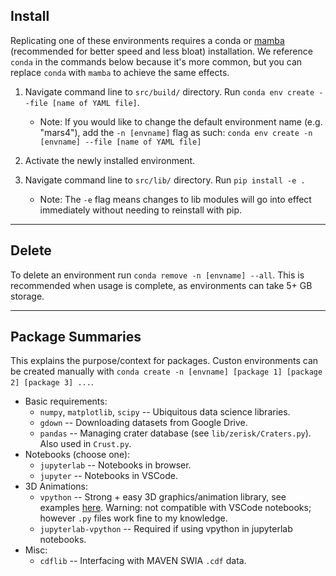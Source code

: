 ## Install

Replicating one of these environments requires a conda or [mamba](https://mamba.readthedocs.io/en/latest/installation.html#fresh-install) (recommended for better speed and less bloat) installation. We reference `conda` in the commands below because it's more common, but you can replace `conda` with `mamba` to achieve the same effects.

1. Navigate command line to `src/build/` directory. Run `conda env create --file [name of YAML file]`.

	- Note: If you would like to change the default environment name (e.g. "mars4"), add the `-n [envname]` flag as such: `conda env create -n [envname] --file [name of YAML file]`

2. Activate the newly installed environment.

3. Navigate command line to `src/lib/` directory. Run `pip install -e .`

	- Note: The `-e` flag means changes to lib modules will go into effect immediately without needing to reinstall with pip.

---	
## Delete	
	
To delete an environment run `conda remove -n [envname] --all`. This is recommended when usage is complete, as environments can take 5+ GB storage.


---
## Package Summaries

This explains the purpose/context for packages. Custon environments can be created manually with `conda create -n [envname] [package 1] [package 2] [package 3] ...`.

- Basic requirements:
	- `numpy`, `matplotlib`, `scipy` -- Ubiquitous data science libraries.
	- `gdown` -- Downloading datasets from Google Drive.
	- `pandas` -- Managing crater database (see `lib/zerisk/Craters.py`). Also used in `Crust.py`.
- Notebooks (choose one):
	- `jupyterlab` -- Notebooks in browser.
	- `jupyter` -- Notebooks in VSCode.
- 3D Animations:
	- `vpython` -- Strong + easy 3D graphics/animation library, see examples [here](https://github.com/Humboldt-Penguin/Physics_Simulations). Warning: not compatible with VSCode notebooks; however `.py` files work fine to my knowledge.
	- `jupyterlab-vpython` -- Required if using vpython in jupyterlab notebooks.
- Misc:
	- `cdflib` -- Interfacing with MAVEN SWIA `.cdf` data.